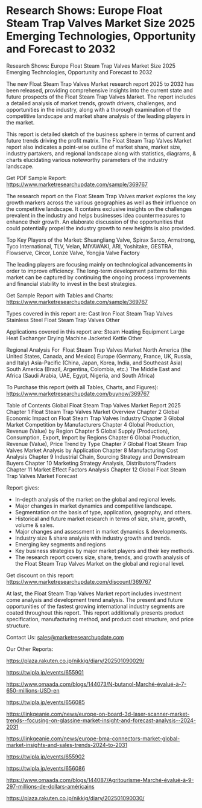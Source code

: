 # Research Shows: Europe Float Steam Trap Valves Market Size 2025 Emerging Technologies, Opportunity and Forecast to 2032
 Research Shows: Europe Float Steam Trap Valves Market Size 2025 Emerging Technologies, Opportunity and Forecast to 2032

The new Float Steam Trap Valves Market research report 2025 to 2032 has been released, providing comprehensive insights into the current state and future prospects of the Float Steam Trap Valves Market. The report includes a detailed analysis of market trends, growth drivers, challenges, and opportunities in the industry, along with a thorough examination of the competitive landscape and market share analysis of the leading players in the market.

This report is detailed sketch of the business sphere in terms of current and future trends driving the profit matrix. The Float Steam Trap Valves Market report also indicates a point-wise outline of market share, market size, industry partakers, and regional landscape along with statistics, diagrams, & charts elucidating various noteworthy parameters of the industry landscape.

Get PDF Sample Report: https://www.marketresearchupdate.com/sample/369767

The research report on the Float Steam Trap Valves market explores the key growth markers across the various geographies as well as their influence on the competitive landscape. It contains exclusive insights on the challenges prevalent in the industry and helps businesses idea countermeasures to enhance their growth. An elaborate discussion of the opportunities that could potentially propel the industry growth to new heights is also provided.

Top Key Players of the Market:
Shuangliang Valve, Spirax Sarco, Armstrong, Tyco International, TLV, Velan, MIYAWAKI, ARI, Yoshitake, GESTRA, Flowserve, Circor, Lonze Valve, Yongjia Valve Factory


The leading players are focusing mainly on technological advancements in order to improve efficiency. The long-term development patterns for this market can be captured by continuing the ongoing process improvements and financial stability to invest in the best strategies.

Get Sample Report with Tables and Charts: https://www.marketresearchupdate.com/sample/369767

Types covered in this report are:
Cast Iron Float Steam Trap Valves
Stainless Steel Float Steam Trap Valves
Other


Applications covered in this report are:
Steam Heating Equipment
Large Heat Exchanger
Drying Machine
Jacketed Kettle
Other


Regional Analysis For  Float Steam Trap Valves Market
North America (the United States, Canada, and Mexico)
Europe (Germany, France, UK, Russia, and Italy)
Asia-Pacific (China, Japan, Korea, India, and Southeast Asia)
South America (Brazil, Argentina, Colombia, etc.)
The Middle East and Africa (Saudi Arabia, UAE, Egypt, Nigeria, and South Africa)

To Purchase this report (with all Tables, Charts, and Figures): https://www.marketresearchupdate.com/buynow/369767

Table of Contents
Global Float Steam Trap Valves Market Report 2025
Chapter 1 Float Steam Trap Valves Market Overview
Chapter 2 Global Economic Impact on Float Steam Trap Valves Industry
Chapter 3 Global Market Competition by Manufacturers
Chapter 4 Global Production, Revenue (Value) by Region
Chapter 5 Global Supply (Production), Consumption, Export, Import by Regions
Chapter 6 Global Production, Revenue (Value), Price Trend by Type
Chapter 7 Global Float Steam Trap Valves Market Analysis by Application
Chapter 8 Manufacturing Cost Analysis
Chapter 9 Industrial Chain, Sourcing Strategy and Downstream Buyers
Chapter 10 Marketing Strategy Analysis, Distributors/Traders
Chapter 11 Market Effect Factors Analysis
Chapter 12 Global Float Steam Trap Valves Market Forecast

Report gives:

- In-depth analysis of the market on the global and regional levels.
- Major changes in market dynamics and competitive landscape.
- Segmentation on the basis of type, application, geography, and others.
- Historical and future market research in terms of size, share, growth, volume & sales.
- Major changes and assessment in market dynamics & developments.
- Industry size & share analysis with industry growth and trends.
- Emerging key segments and regions
- Key business strategies by major market players and their key methods.
- The research report covers size, share, trends, and growth analysis of the Float Steam Trap Valves Market on the global and regional level.

Get discount on this report: https://www.marketresearchupdate.com/discount/369767

At last, the Float Steam Trap Valves Market report includes investment come analysis and development trend analysis. The present and future opportunities of the fastest growing international industry segments are coated throughout this report. This report additionally presents product specification, manufacturing method, and product cost structure, and price structure.

Contact Us:
sales@marketresearchupdate.com

Our Other Reports:

https://plaza.rakuten.co.jp/nikkig/diary/202501090029/

https://twipla.jp/events/655901

https://www.omaada.com/blogs/144073/N-butanol-Marché-évalué-à-7-650-millions-USD-en

https://twipla.jp/events/656085

https://linkgeanie.com/news/europe-on-board-3d-laser-scanner-market-trends--focusing-on-glassine-market-insight-and-forecast-analysis--2024-2031

https://linkgeanie.com/news/europe-bma-connectors-market-global-market-insights-and-sales-trends-2024-to-2031

https://twipla.jp/events/655902

https://twipla.jp/events/656086

https://www.omaada.com/blogs/144087/Agritourisme-Marché-évalué-à-9-297-millions-de-dollars-américains

https://plaza.rakuten.co.jp/nikkig/diary/202501090030/
